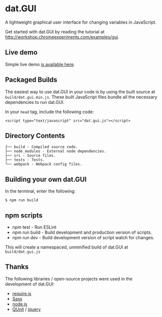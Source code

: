 # dat.GUI
A lightweight graphical user interface for changing variables in JavaScript. 

Get started with dat.GUI by reading the tutorial at http://workshop.chromeexperiments.com/examples/gui.

## Live demo

Simple live demo [is available here](http://korczis.github.io/dat.gui-ng/).

## Packaged Builds
The easiest way to use dat.GUI in your code is by using the built source at `build/dat.gui.min.js`. These built JavaScript files bundle all the necessary dependencies to run dat.GUI.

In your `head` tag, include the following code:
```
<script type="text/javascript" src="dat.gui.js"></script>
```

## Directory Contents

```
├── build - Compiled source code.
├── node_modules - External node dependencies.
├── src - Source files.
├── tests - Tests.
└── webpack - Webpack config files.
```

## Building your own dat.GUI

In the terminal, enter the following:

```
$ npm run build
```

## npm scripts

- npm test - Run ESLint
- npm run build - Build development and production version of scripts.
- npm run dev - Build development version of script watch for changes.

This will create a namespaced, unminified build of dat.GUI at `build/dat.gui.js`

## Thanks
The following libraries / open-source projects were used in the development of dat.GUI:
 * [require.js](http://requirejs.org/)
 * [Sass](http://sass-lang.com/)
 * [node.js](http://nodejs.org/)
 * [QUnit](https://github.com/jquery/qunit) / [jquery](http://jquery.com/)